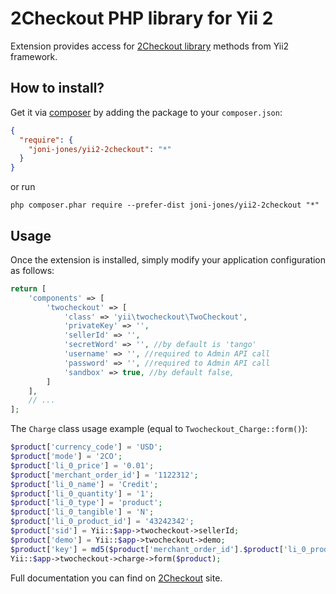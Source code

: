 2Checkout PHP library for Yii 2
=====================================

Extension provides access for [2Checkout library](https://github.com/2Checkout/2checkout-php) methods from Yii2 framework.

How to install?
---------------

Get it via [composer](http://getcomposer.org/) by adding the package to your `composer.json`:

```json
{
  "require": {
    "joni-jones/yii2-2checkout": "*"
  }
}
```

or run

```
php composer.phar require --prefer-dist joni-jones/yii2-2checkout "*"
```

Usage
-----

Once the extension is installed, simply modify your application configuration as follows:

```php
return [
    'components' => [
        'twocheckout' => [
            'class' => 'yii\twocheckout\TwoCheckout',
            'privateKey' => '',
            'sellerId' => '',
            'secretWord' => '', //by default is 'tango'
            'username' => '', //required to Admin API call
            'password' => '', //required to Admin API call
            'sandbox' => true, //by default false,
        ]
    ],
    // ...
];
```

The `Charge` class usage example (equal to `Twocheckout_Charge::form()`):

```php
$product['currency_code'] = 'USD';
$product['mode'] = '2CO';
$product['li_0_price'] = '0.01';
$product['merchant_order_id'] = '1122312';
$product['li_0_name'] = 'Credit';
$product['li_0_quantity'] = '1';
$product['li_0_type'] = 'product';
$product['li_0_tangible'] = 'N';
$product['li_0_product_id'] = '43242342';
$product['sid'] = Yii::$app->twocheckout->sellerId;
$product['demo'] = Yii::$app->twocheckout->demo;
$product['key'] = md5($product['merchant_order_id'].$product['li_0_product_id']);
Yii::$app->twocheckout->charge->form($product);
```

Full documentation you can find on [2Checkout](https://www.2checkout.com/documentation/libraries/php) site.
